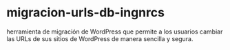 # migracion-urls-db-ingnrcs
herramienta de migración de WordPress que permite a los usuarios cambiar las URLs de sus sitios de WordPress de manera sencilla y segura.
